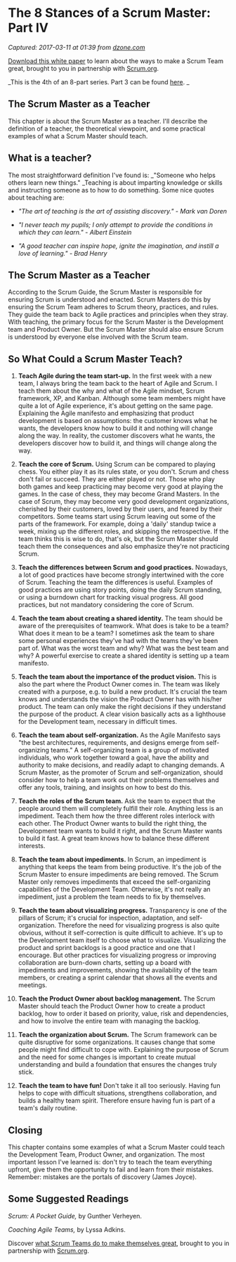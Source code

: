 # The 8 Stances of a Scrum Master: Part IV

_Captured: 2017-03-11 at 01:39 from [dzone.com](https://dzone.com/articles/the-8-stances-of-a-scrum-master-part-iv)_

[Download this white paper](https://dzone.com/go?i=150025&u=https%3A%2F%2Fwww.scrum.org%2FAbout%2FAll-Articles%2FarticleType%2FArticleView%2FarticleId%2F1029%2FCharacteristics-of-a-Great-Scrum-Team%3Futm_source%3DDZone%26utm_medium%3DArticle%26utm_campaign%3DGreatScrumTeam) to learn about the ways to make a Scrum Team great, brought to you in partnership with [Scrum.org](https://dzone.com/go?i=150025&u=https%3A%2F%2Fwww.scrum.org%2FAbout%2FAll-Articles%2FarticleType%2FArticleView%2FarticleId%2F1029%2FCharacteristics-of-a-Great-Scrum-Team%3Futm_source%3DDZone%26utm_medium%3DArticle%26utm_campaign%3DGreatScrumTeam).

_This is the 4th of an 8-part series. Part 3 can be found [here](https://dzone.com/articles/the-8-stances-of-a-scrum-master-part-iii). _

## The Scrum Master as a Teacher

This chapter is about the Scrum Master as a teacher. I'll describe the definition of a teacher, the theoretical viewpoint, and some practical examples of what a Scrum Master should teach.

## What is a teacher?

The most straightforward definition I've found is: _"Someone who helps others learn new things." _Teaching is about imparting knowledge or skills and instructing someone as to how to do something. Some nice quotes about teaching are:

  * _"The art of teaching is the art of assisting discovery." \- Mark van Doren_

  * _"I never teach my pupils; I only attempt to provide the conditions in which they can learn." \- Albert Einstein_

  * _"A good teacher can inspire hope, ignite the imagination, and instill a love of learning." \- Brad Henry_

## The Scrum Master as a Teacher

According to the Scrum Guide, the Scrum Master is responsible for ensuring Scrum is understood and enacted. Scrum Masters do this by ensuring the Scrum Team adheres to Scrum theory, practices, and rules. They guide the team back to Agile practices and principles when they stray. With teaching, the primary focus for the Scrum Master is the Development team and Product Owner. But the Scrum Master should also ensure Scrum is understood by everyone else involved with the Scrum team.

## So What Could a Scrum Master Teach?

  1. **Teach Agile during the team start-up.** In the first week with a new team, I always bring the team back to the heart of Agile and Scrum. I teach them about the why and what of the Agile mindset, Scrum framework, XP, and Kanban. Although some team members might have quite a lot of Agile experience, it's about getting on the same page. Explaining the Agile manifesto and emphasizing that product development is based on assumptions: the customer knows what he wants, the developers know how to build it and nothing will change along the way. In reality, the customer discovers what he wants, the developers discover how to build it, and things will change along the way.

  2. **Teach the core of Scrum.** Using Scrum can be compared to playing chess. You either play it as its rules state, or you don't. Scrum and chess don't fail or succeed. They are either played or not. Those who play both games and keep practicing may become very good at playing the games. In the case of chess, they may become Grand Masters. In the case of Scrum, they may become very good development organizations, cherished by their customers, loved by their users, and feared by their competitors. Some teams start using Scrum leaving out some of the parts of the framework. For example, doing a 'daily' standup twice a week, mixing up the different roles, and skipping the retrospective. If the team thinks this is wise to do, that's ok, but the Scrum Master should teach them the consequences and also emphasize they're not practicing Scrum.

  3. **Teach the differences between Scrum and good practices.** Nowadays, a lot of good practices have become strongly intertwined with the core of Scrum. Teaching the team the differences is useful. Examples of good practices are using story points, doing the daily Scrum standing, or using a burndown chart for tracking visual progress. All good practices, but not mandatory considering the core of Scrum.

  4. **Teach the team about creating a shared identity.** The team should be aware of the prerequisites of teamwork. What does is take to be a team? What does it mean to be a team? I sometimes ask the team to share some personal experiences they've had with the teams they've been part of. What was the worst team and why? What was the best team and why? A powerful exercise to create a shared identity is setting up a team manifesto.

  5. **Teach the team about the importance of the product vision.** This is also the part where the Product Owner comes in. The team was likely created with a purpose, e.g. to build a new product. It's crucial the team knows and understands the vision the Product Owner has with his/her product. The team can only make the right decisions if they understand the purpose of the product. A clear vision basically acts as a lighthouse for the Development team, necessary in difficult times.

  6. **Teach the team about self-organization.** As the Agile Manifesto says "the best architectures, requirements, and designs emerge from self-organizing teams." A self-organizing team is a group of motivated individuals, who work together toward a goal, have the ability and authority to make decisions, and readily adapt to changing demands. A Scrum Master, as the promoter of Scrum and self-organization, should consider how to help a team work out their problems themselves and offer any tools, training, and insights on how to best do this.

  7. **Teach the roles of the Scrum team.** Ask the team to expect that the people around them will completely fulfill their role. Anything less is an impediment. Teach them how the three different roles interlock with each other. The Product Owner wants to build the right thing, the Development team wants to build it right, and the Scrum Master wants to build it fast. A great team knows how to balance these different interests.

  8. **Teach the team about impediments.** In Scrum, an impediment is anything that keeps the team from being productive. It's the job of the Scrum Master to ensure impediments are being removed. The Scrum Master only removes impediments that exceed the self-organizing capabilities of the Development Team. Otherwise, it's not really an impediment, just a problem the team needs to fix by themselves.

  9. **Teach the team about visualizing progress.** Transparency is one of the pillars of Scrum; it's crucial for inspection, adaptation, and self-organization. Therefore the need for visualizing progress is also quite obvious, without it self-correction is quite difficult to achieve. It's up to the Development team itself to choose what to visualize. Visualizing the product and sprint backlogs is a good practice and one that I encourage. But other practices for visualizing progress or improving collaboration are burn-down charts, setting up a board with impediments and improvements, showing the availability of the team members, or creating a sprint calendar that shows all the events and meetings.

  10. **Teach the Product Owner about backlog management.** The Scrum Master should teach the Product Owner how to create a product backlog, how to order it based on priority, value, risk and dependencies, and how to involve the entire team with managing the backlog.

  11. **Teach the organization about Scrum.** The Scrum framework can be quite disruptive for some organizations. It causes change that some people might find difficult to cope with. Explaining the purpose of Scrum and the need for some changes is important to create mutual understanding and build a foundation that ensures the changes truly stick.

  12. **Teach the team to have fun!** Don't take it all too seriously. Having fun helps to cope with difficult situations, strengthens collaboration, and builds a healthy team spirit. Therefore ensure having fun is part of a team's daily routine.

## Closing

This chapter contains some examples of what a Scrum Master could teach the Development Team, Product Owner, and organization. The most important lesson I've learned is: don't try to teach the team everything upfront, give them the opportunity to fail and learn from their mistakes. Remember: mistakes are the portals of discovery (James Joyce).

## Some Suggested Readings

_Scrum: A Pocket Guide,_ by Gunther Verheyen.

_Coaching Agile Teams,_ by Lyssa Adkins.

Discover [what Scrum Teams do to make themselves great](https://dzone.com/go?i=150024&u=https%3A%2F%2Fwww.scrum.org%2FAbout%2FAll-Articles%2FarticleType%2FArticleView%2FarticleId%2F1029%2FCharacteristics-of-a-Great-Scrum-Team%3Futm_source%3DDZone%26utm_medium%3DArticle%26utm_campaign%3DGreatScrumTeam), brought to you in partnership with [Scrum.org](https://dzone.com/go?i=150024&u=https%3A%2F%2Fwww.scrum.org%2FAbout%2FAll-Articles%2FarticleType%2FArticleView%2FarticleId%2F1029%2FCharacteristics-of-a-Great-Scrum-Team%3Futm_source%3DDZone%26utm_medium%3DArticle%26utm_campaign%3DGreatScrumTeam).
